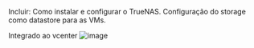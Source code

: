 Incluir:
Como instalar e configurar o TrueNAS.
Configuração do storage como datastore para as VMs.

Integrado ao vcenter
![image](https://github.com/user-attachments/assets/45d1497b-14a6-48f6-bc60-a6c6c1bc6525)
